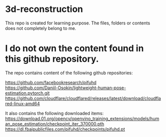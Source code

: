 # 3d-reconstruction

This repo is created for learning purpose.
The files, folders or contents does not completely belong to me.

# I do not own the content found in this github repository.

The repo contains content of the following github repositories:

https://github.com/facebookresearch/pifuhd  
https://github.com/Daniil-Osokin/lightweight-human-pose-estimation.pytorch.git  
https://github.com/cloudflare/cloudflared/releases/latest/download/cloudflared-linux-amd64  

It also contains the following downloaded items:    
https://download.01.org/opencv/openvino_training_extensions/models/human_pose_estimation/checkpoint_iter_370000.pth 
https://dl.fbaipublicfiles.com/pifuhd/checkpoints/pifuhd.pt